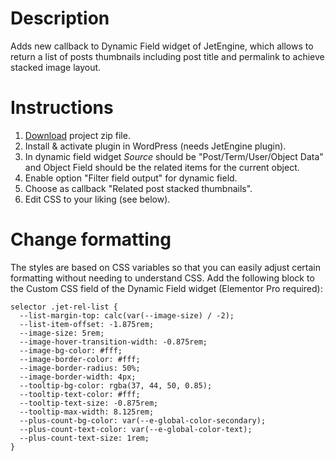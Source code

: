 # Description
Adds new callback to Dynamic Field widget of JetEngine, which allows to return a list of posts thumbnails including post title and permalink to achieve stacked image layout.

# Instructions
1. [Download](https://github.com/oceandiveloper/jet-engine-stacked-thumbnail-callback/archive/refs/heads/main.zip) project zip file.
2. Install & activate plugin in WordPress (needs JetEngine plugin).
3. In dynamic field widget *Source* should be "Post/Term/User/Object Data" and Object Field should be the related items for the current object.
4. Enable option "Filter field output" for dynamic field.
5. Choose as callback "Related post stacked thumbnails".
6. Edit CSS to your liking (see below).

# Change formatting
The styles are based on CSS variables so that you can easily adjust certain formatting without needing to understand CSS. Add the following block to the Custom CSS field of the Dynamic Field widget (Elementor Pro required):

```
selector .jet-rel-list {
  --list-margin-top: calc(var(--image-size) / -2);
  --list-item-offset: -1.875rem;
  --image-size: 5rem;
  --image-hover-transition-width: -0.875rem;
  --image-bg-color: #fff;
  --image-border-color: #fff;
  --image-border-radius: 50%;
  --image-border-width: 4px;
  --tooltip-bg-color: rgba(37, 44, 50, 0.85);
  --tooltip-text-color: #fff;
  --tooltip-text-size: -0.875rem;
  --tooltip-max-width: 8.125rem;
  --plus-count-bg-color: var(--e-global-color-secondary);
  --plus-count-text-color: var(--e-global-color-text);
  --plus-count-text-size: 1rem;
}
```
